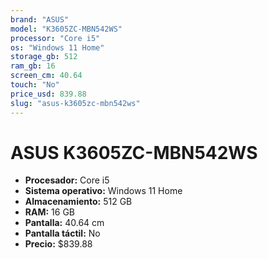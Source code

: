 ```yaml
---
brand: "ASUS"
model: "K3605ZC-MBN542WS"
processor: "Core i5"
os: "Windows 11 Home"
storage_gb: 512
ram_gb: 16
screen_cm: 40.64
touch: "No"
price_usd: 839.88
slug: "asus-k3605zc-mbn542ws"
---
```


# ASUS K3605ZC-MBN542WS

- **Procesador:** Core i5
- **Sistema operativo:** Windows 11 Home
- **Almacenamiento:** 512 GB
- **RAM:** 16 GB
- **Pantalla:** 40.64 cm
- **Pantalla táctil:** No
- **Precio:** $839.88
